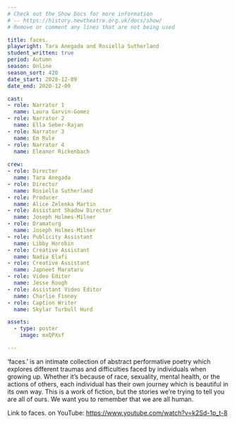 ```yaml
---
# Check out the Show Docs for more information
# -- https://history.newtheatre.org.uk/docs/show/
# Remove or comment any lines that are not being used

title: faces.
playwright: Tara Anegada and Rosiella Sutherland
student_written: true
period: Autumn
season: Online
season_sort: 420
date_start: 2020-12-09
date_end: 2020-12-09

cast:
- role: Narrator 1
  name: Laura Garvin-Gomez
- role: Narrator 2
  name: Ella Seber-Rajan
- role: Narrator 3
  name: Em Rule
- role: Narrator 4
  name: Eleanor Rickenbach
  
crew: 
- role: Director
  name: Tara Anegada
- role: Director
  name: Rosiella Sutherland
- role: Producer
  name: Alice Zelenka Martin
- role: Assistant Shadow Director
  name: Joseph Holmes-Milner
- role: Dramaturg
  name: Joseph Holmes-Milner
- role: Publicity Assistant 
  name: Libby Horobin
- role: Creative Assistant
  name: Nadia Elafi
- role: Creative Assistant
  name: Japneet Marataru
- role: Video Editor
  name: Jesse Rough
- role: Assistant Video Editor 
  name: Charlie Finney
- role: Caption Writer
  name: Skylar Turbull Hurd

assets:
  - type: poster
    image: mxQPXsf

---
```

‘faces.’ is an intimate collection of abstract performative poetry which explores different traumas and difficulties faced by individuals when growing up. Whether it’s because of race, sexuality, mental health, or the actions of others, each individual has their own journey which is beautiful in its own way. This is a work of fiction, but the stories we’re trying to tell you are all of ours. We want you to remember that we are all human.

Link to faces. on YouTube: https://www.youtube.com/watch?v=k2Sd-1p_t-8

